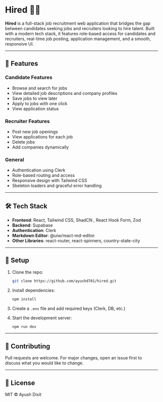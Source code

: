 # Hired 🧑‍💼

**Hired** is a full-stack job recruitment web application that bridges the gap between candidates seeking jobs and recruiters looking to hire talent. Built with a modern tech stack, it features role-based access for candidates and recruiters, real-time job posting, application management, and a smooth, responsive UI.

---

## 🚀 Features

### Candidate Features
- Browse and search for jobs
- View detailed job descriptions and company profiles
- Save jobs to view later
- Apply to jobs with one click
- View application status

### Recruiter Features
- Post new job openings
- View applications for each job
- Delete jobs
- Add companies dynamically

### General
- Authentication using Clerk
- Role-based routing and access
- Responsive design with Tailwind CSS
- Skeleton loaders and graceful error handling

---

## 🛠️ Tech Stack

- **Frontend**: React, Tailwind CSS, ShadCN , React Hook Form, Zod
- **Backend**: Supabase
- **Authentication**: Clerk
- **Markdown Editor**: @uiw/react-md-editor
- **Other Libraries**: react-router, react-spinners, country-state-city

---

## 🔧 Setup

1. Clone the repo:
   ```bash
   git clone https://github.com/ayushd701/hired.git
   ```

2. Install dependencies:
   ```bash
   npm install
   ```

3. Create a `.env` file and add required keys (Clerk, DB, etc.)

4. Start the development server:
   ```bash
   npm run dev
   ```

---

## 🙌 Contributing

Pull requests are welcome. For major changes, open an issue first to discuss what you would like to change.

---

## 📄 License

MIT © Ayush Dixit
